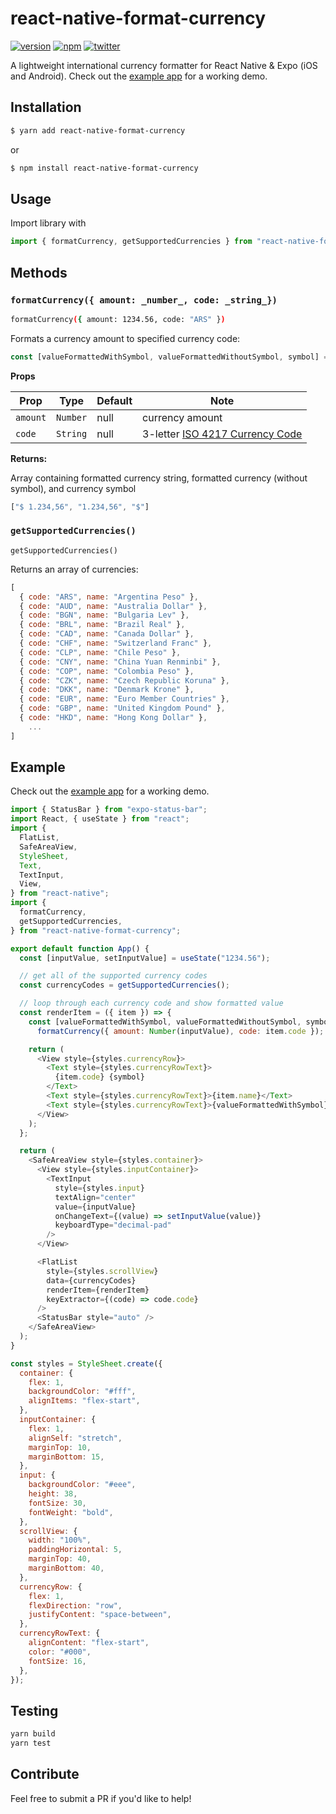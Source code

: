 # react-native-format-currency

[![version](https://img.shields.io/npm/v/react-native-format-currency.svg)](https://www.npmjs.com/package/react-native-format-currency)
[![npm](https://img.shields.io/npm/dm/react-native-format-currency.svg)](https://www.npmjs.com/package/react-native-format-currency)
[![twitter](https://img.shields.io/twitter/follow/AwesomeLabsLLC.svg?style=flat-square&label=Follow%20%40AwesomeLabsLLC&logo=TWITTER&logoColor=FFFFFF&labelColor=00aced&logoWidth=15&color=lightgray)](https://twitter.com/intent/follow?screen_name=AwesomeLabsLLC)


A lightweight international currency formatter for React Native & Expo (iOS and Android). Check out the [example app](example/) for a working demo.

## Installation
```sh
$ yarn add react-native-format-currency
```
or
```sh
$ npm install react-native-format-currency
```

## Usage

Import library with 
```js
import { formatCurrency, getSupportedCurrencies } from "react-native-format-currency";
```

## Methods

### `formatCurrency({ amount: _number_, code: _string_})`

```sh
formatCurrency({ amount: 1234.56, code: "ARS" })
```
Formats a currency amount to specified currency code:
```js
const [valueFormattedWithSymbol, valueFormattedWithoutSymbol, symbol] = formatCurrency({ amount: 1234.56, code: "ARS" })
```

__Props__

| Prop | Type | Default | Note |
|---|---|---|---|
| `amount` | `Number` | null | currency amount
| `code` | `String` | null | 3-letter [ISO 4217 Currency Code](https://en.wikipedia.org/wiki/ISO_4217)

__Returns:__

Array containing formatted currency string, formatted currency (without symbol), and currency symbol

```js
["$ 1.234,56", "1.234,56", "$"]
```


### `getSupportedCurrencies()`
```
getSupportedCurrencies()
```
Returns an array of currencies:

```js
[
  { code: "ARS", name: "Argentina Peso" },
  { code: "AUD", name: "Australia Dollar" },
  { code: "BGN", name: "Bulgaria Lev" },
  { code: "BRL", name: "Brazil Real" },
  { code: "CAD", name: "Canada Dollar" },
  { code: "CHF", name: "Switzerland Franc" },
  { code: "CLP", name: "Chile Peso" },
  { code: "CNY", name: "China Yuan Renminbi" },
  { code: "COP", name: "Colombia Peso" },
  { code: "CZK", name: "Czech Republic Koruna" },
  { code: "DKK", name: "Denmark Krone" },
  { code: "EUR", name: "Euro Member Countries" },
  { code: "GBP", name: "United Kingdom Pound" },
  { code: "HKD", name: "Hong Kong Dollar" },
    ...
]
```

## Example

Check out the [example app](example/) for a working demo.

```js
import { StatusBar } from "expo-status-bar";
import React, { useState } from "react";
import {
  FlatList,
  SafeAreaView,
  StyleSheet,
  Text,
  TextInput,
  View,
} from "react-native";
import {
  formatCurrency,
  getSupportedCurrencies,
} from "react-native-format-currency";

export default function App() {
  const [inputValue, setInputValue] = useState("1234.56");

  // get all of the supported currency codes
  const currencyCodes = getSupportedCurrencies();

  // loop through each currency code and show formatted value
  const renderItem = ({ item }) => {
    const [valueFormattedWithSymbol, valueFormattedWithoutSymbol, symbol] =
      formatCurrency({ amount: Number(inputValue), code: item.code });

    return (
      <View style={styles.currencyRow}>
        <Text style={styles.currencyRowText}>
          {item.code} {symbol}
        </Text>
        <Text style={styles.currencyRowText}>{item.name}</Text>
        <Text style={styles.currencyRowText}>{valueFormattedWithSymbol}</Text>
      </View>
    );
  };

  return (
    <SafeAreaView style={styles.container}>
      <View style={styles.inputContainer}>
        <TextInput
          style={styles.input}
          textAlign="center"
          value={inputValue}
          onChangeText={(value) => setInputValue(value)}
          keyboardType="decimal-pad"
        />
      </View>

      <FlatList
        style={styles.scrollView}
        data={currencyCodes}
        renderItem={renderItem}
        keyExtractor={(code) => code.code}
      />
      <StatusBar style="auto" />
    </SafeAreaView>
  );
}

const styles = StyleSheet.create({
  container: {
    flex: 1,
    backgroundColor: "#fff",
    alignItems: "flex-start",
  },
  inputContainer: {
    flex: 1,
    alignSelf: "stretch",
    marginTop: 10,
    marginBottom: 15,
  },
  input: {
    backgroundColor: "#eee",
    height: 38,
    fontSize: 30,
    fontWeight: "bold",
  },
  scrollView: {
    width: "100%",
    paddingHorizontal: 5,
    marginTop: 40,
    marginBottom: 40,
  },
  currencyRow: {
    flex: 1,
    flexDirection: "row",
    justifyContent: "space-between",
  },
  currencyRowText: {
    alignContent: "flex-start",
    color: "#000",
    fontSize: 16,
  },
});
```


## Testing
```sh
yarn build
yarn test
```

## Contribute
Feel free to submit a PR if you'd like to help!


